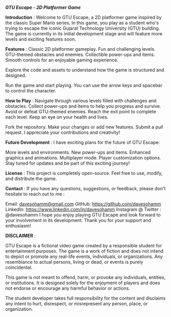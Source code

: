 _**GTU Escape - 2D Platformer Game**_

**Introduction** : 
Welcome to GTU Escape, a 2D platformer game inspired by the classic Super Mario series. In this game, you play as a student who's trying to escape the iconic Gujarat Technology University (GTU) building. The game is currently in its initial development stage and will feature more levels and exciting features soon.

**Features** : 
Classic 2D platformer gameplay.
Fun and challenging levels.
GTU-themed obstacles and enemies.
Collectible power-ups and items.
Smooth controls for an enjoyable gaming experience.

Explore the code and assets to understand how the game is structured and designed.

Run the game and start playing. You can use the arrow keys and spacebar to control the character.

**How to Play** : 
Navigate through various levels filled with challenges and obstacles.
Collect power-ups and items to help you progress and survive.
Avoid or defeat GTU-themed enemies.
Reach the exit point to complete each level.
Keep an eye on your health and lives.

Fork the repository.
Make your changes or add new features.
Submit a pull request.
I appreciate your contributions and creativity!

**Future Development** : 
I have exciting plans for the future of GTU Escape:

More levels and environments.
New power-ups and items.
Enhanced graphics and animations.
Multiplayer mode.
Player customization options.
Stay tuned for updates and be part of this exciting journey!

**License** : 
This project is completely open-source. Feel free to use, modify, and distribute the game.

**Contact** : 
If you have any questions, suggestions, or feedback, please don't hesitate to reach out to me :

Email: davesohamm@gmail.com
GitHub: https://github.com/davesohamm
LinkedIn: https://www.linkedin.com/in/davesohamm
Instagram @ Twitter : @davesohamm
I hope you enjoy playing GTU Escape and look forward to your involvement in its development. Thank you for your support and enthusiasm!

**DISCLAIMER** : 

GTU Escape is a fictional video game created by a responsible student for entertainment purposes. The game is a work of fiction and does not intend to depict or promote any real-life events, individuals, or organizations. Any resemblance to actual persons, living or dead, or events is purely coincidental.

This game is not meant to offend, harm, or provoke any individuals, entities, or institutions. It is designed solely for the enjoyment of players and does not endorse or encourage any harmful behavior or actions.

The student developer takes full responsibility for the content and disclaims any intent to hurt, disrespect, or misrepresent any person, place, or organization.


